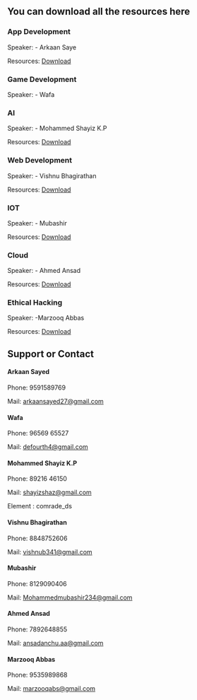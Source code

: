 ## You can download all the resources here

### App Development

Speaker: - Arkaan Saye

Resources: [Download](https://github.com/glugpace/Intro-to-tech/raw/master/appdev.rar)


### Game Development

Speaker: - Wafa


### AI

Speaker: - Mohammed Shayiz K.P

Resources: [Download](https://github.com/glugpace/Intro-to-tech/raw/master/AI.rar)


### Web Development

Speaker: - Vishnu Bhagirathan

Resources: [Download](https://github.com/glugpace/Intro-to-tech/raw/master/Web.rar)


### IOT

Speaker: - Mubashir

Resources: [Download](//)


### Cloud

Speaker: - Ahmed Ansad

Resources: [Download](https://github.com/glugpace/Intro-to-tech/raw/master/Cloud.rar)



### Ethical Hacking

Speaker: -Marzooq Abbas

Resources: [Download](https://github.com/glugpace/Intro-to-tech/raw/master/Ethical%20Hacking.rar)


## Support or Contact

#### Arkaan Sayed

Phone: 9591589769

Mail: arkaansayed27@gmail.com


#### Wafa

Phone: 96569 65527

Mail: defourth4@gmail.com


#### Mohammed Shayiz K.P

Phone: 89216 46150

Mail: shayizshaz@gmail.com

Element : comrade_ds


#### Vishnu Bhagirathan

Phone: 8848752606

Mail: vishnub341@gmail.com


#### Mubashir

Phone: 8129090406 

Mail: Mohammedmubashir234@gmail.com


#### Ahmed Ansad

Phone: 7892648855

Mail: ansadanchu.aa@gmail.com



#### Marzooq Abbas

Phone: 9535989868

Mail: marzooqabs@gmail.com


